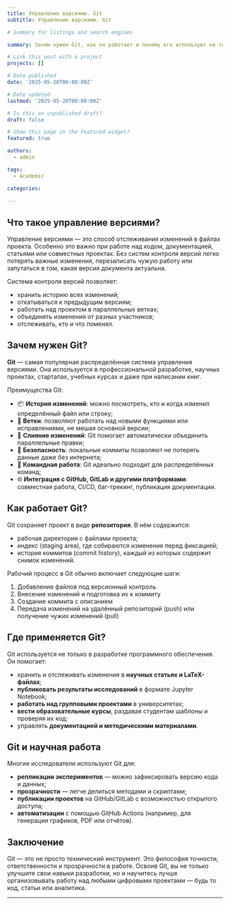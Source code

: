 ```yaml
---
title: Управление версиями. Git
subtitle: Управление версиями. Git

# Summary for listings and search engines

summary: Зачем нужен Git, как он работает и почему его используют не только программисты

# Link this post with a project
projects: []

# Date published
date: '2025-05-20T00:00:00Z'

# Date updated
lastmod: '2025-05-20T00:00:00Z'

# Is this an unpublished draft?
draft: false

# Show this page in the Featured widget?
featured: true

authors:
  - admin

tags:
  - Academic

categories:
  
---
```


## Что такое управление версиями?

Управление версиями — это способ отслеживания изменений в файлах проекта. Особенно это важно при работе над кодом, документацией, статьями или совместных проектах. Без систем контроля версий легко потерять важные изменения, перезаписать чужую работу или запутаться в том, какая версия документа актуальна.

Система контроля версий позволяет:

- хранить историю всех изменений;
- откатываться к предыдущим версиям;
- работать над проектом в параллельных ветках;
- объединять изменения от разных участников;
- отслеживать, кто и что поменял.

## Зачем нужен Git?

**Git** — самая популярная распределённая система управления версиями. Она используется в профессиональной разработке, научных проектах, стартапах, учебных курсах и даже при написании книг.

Преимущества Git:

- 📦 **История изменений**: можно посмотреть, кто и когда изменил определённый файл или строку;
- 🌿 **Ветки**: позволяют работать над новыми функциями или исправлениями, не мешая основной версии;
- 🧩 **Слияние изменений**: Git помогает автоматически объединить параллельные правки;
- 🧠 **Безопасность**: локальные коммиты позволяют не потерять данные даже без интернета;
- 🤝 **Командная работа**: Git идеально подходит для распределённых команд;
- 🌐 **Интеграция с GitHub, GitLab и другими платформами**: совместная работа, CI/CD, баг-трекинг, публикация документации.

## Как работает Git?

Git сохраняет проект в виде **репозитория**. В нём содержится:

- рабочая директория с файлами проекта;
- индекс (staging area), где собираются изменения перед фиксацией;
- история коммитов (commit history), каждый из которых содержит снимок изменений.

Рабочий процесс в Git обычно включает следующие шаги:

1. Добавление файлов под версионный контроль
2. Внесение изменений и подготовка их к коммиту
3. Создание коммита с описанием
4. Передача изменений на удалённый репозиторий (push) или получение чужих изменений (pull)

## Где применяется Git?

Git используется не только в разработке программного обеспечения. Он помогает:

- хранить и отслеживать изменения в **научных статьях и LaTeX-файлах**;
- **публиковать результаты исследований** в формате Jupyter Notebook;
- **работать над групповыми проектами** в университетах;
- **вести образовательные курсы**, раздавая студентам шаблоны и проверяя их код;
- управлять **документацией и методическими материалами**.

## Git и научная работа

Многие исследователи используют Git для:

- **репликации экспериментов** — можно зафиксировать версию кода и данных;
- **прозрачности** — легче делиться методами и скриптами;
- **публикации проектов** на GitHub/GitLab с возможностью открытого доступа;
- **автоматизации** с помощью GitHub Actions (например, для генерации графиков, PDF или отчётов).

## Заключение

Git — это не просто технический инструмент. Это философия точности, ответственности и прозрачности в работе. Освоив Git, вы не только улучшите свои навыки разработки, но и научитесь лучше организовывать работу над любыми цифровыми проектами — будь то код, статьи или аналитика.

---

